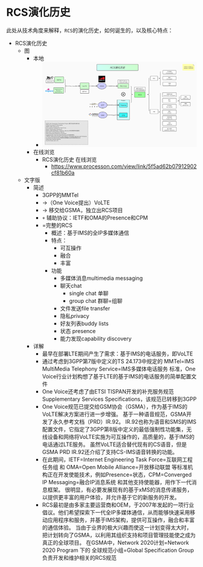 # RCS演化历史

此处从技术角度来解释，`RCS`的演化历史，如何诞生的，以及核心特点：

* RCS演化历史
  * 图
    * 本地
      * ![rcs_evolution_history](../assets/img/rcs_evolution_history.jpg)
    * 在线浏览
      * RCS演化历史 在线浏览
        * https://www.processon.com/view/link/5f5ad62b07912902cf81b60a
  * 文字版
    * 简述
      * 3GPP的MMTel
      * ->（One Voice提出）VoLTE
      * -> 移交给GSMA，独立出RCS项目
      * `+` 辅助协议：IETF和OMA的Presence和CPM
      * =完整的RCS
        * 概述：基于IMS的全IP多媒体通信
        * 特点：
          * 可互操作
          * 融合
          * 丰富
        * 功能
          * 多媒体消息multimedia messaging
          * 聊天chat
            * single chat 单聊
            * group chat 群聊=组聊
          * 文件发送file transfer
          * 隐私privacy
          * 好友列表buddy lists
          * 状态 presence
          * 能力发现capability discovery
    * 详解
        * 最早在部署LTE期间产生了需求：基于IMS的电话服务，即VoLTE
        * 通过考虑到3GPP第7版中定义的TS 24.173中规定的 MMTel=IMS MultiMedia Telephony Service=IMS多媒体电话服务 标准，One Voice行业计划构想了基于LTE的基于IMS的电话服务的简单配置文件
        * One Voice还考虑了由ETSI TISPAN开发的补充服务规范Supplementary Services Specifications，该规范已转移到3GPP
        * One Voice规范已提交给GSM协会（GSMA），作为基于IMS的VoLTE解决方案进行进一步增强。 基于一种语音规范，GSMA开发了永久参考文档（PRD）IR.92。 IR.92也称为语音和SMS的IMS配置文件，它指定了3GPP第8版中定义的最低强制性功能集，无线设备和网络将VoLTE实施为可互操作的，高质量的，基于IMS的电话通过LTE服务。 虽然VoLTE适合替代现有的CS语音，但是GSMA PRD IR.92还介绍了支持CS-IMS语音转换的功能。
        * 在此期间，IETF=Internet Engineering Task Force=互联网工程任务组 和 OMA=Open Mobile Alliance=开放移动联盟 等标准机构正在开发使能技术，例如Presence=状态，CPM=Converged IP Messaging=融合IP消息系统 和其他支持使能器，用作下一代消息框架。 很明显，有必要发展现有的基于xMS的消息传递服务，以提供更丰富的用户体验，并允许基于它的新服务的开发。
        * RCS最初是由多家主要运营商和OEM，于2007年发起的一项行业倡议。他们希望探索下一代全IP多媒体通信，从而能够快速采用移动应用程序和服务，并基于IMS架构，提供可互操作，融合和丰富的通信体验。 当由于业界的极大兴趣而使这一计划变得太大时，把计划转向了GSMA，以利用其组织支持和项目管理技能使之成为真正的全球项目。 在GSMA中，Network 2020计划=Network 2020 Program 下的 全球规范小组=Global Specification Group 负责开发和维护相关的RCS规范
